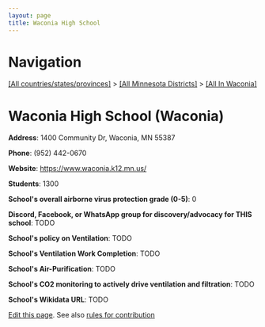 ```yaml
---
layout: page
title: Waconia High School
---
```

# Navigation

[[All countries/states/provinces]](../../..) > [[All Minnesota Districts]](../..) > [[All In Waconia]](..)

# Waconia High School (Waconia)

**Address**: 1400 Community Dr, Waconia, MN 55387

**Phone**: (952) 442-0670

**Website**: <https://www.waconia.k12.mn.us/>

**Students**: 1300

**School's overall airborne virus protection grade (0-5)**: 0

**Discord, Facebook, or WhatsApp group for discovery/advocacy for THIS school**: TODO

**School's policy on Ventilation**: TODO

**School's Ventilation Work Completion**: TODO

**School's Air-Purification**: TODO

**School's CO2 monitoring to actively drive ventilation and filtration**: TODO

**School's Wikidata URL**: TODO


[Edit this page](https://github.com/ventilate-schools/MN/edit/main/./Waconia/Waconia_High_School.md). See also [rules for contribution](../../../contribution-rules/)